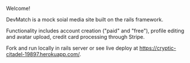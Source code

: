 Welcome!

DevMatch is a mock soial media site built on the rails framework.

Functionality includes account creation ("paid" and "free"), profile editing and
avatar upload, credit card processing through Stripe.

Fork and run locally in rails server or see live deploy at https://cryptic-citadel-19897.herokuapp.com/.